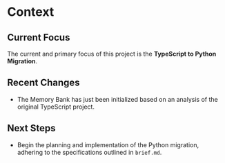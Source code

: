 # Context

## Current Focus
The current and primary focus of this project is the **TypeScript to Python Migration**.

## Recent Changes
*   The Memory Bank has just been initialized based on an analysis of the original TypeScript project.

## Next Steps
*   Begin the planning and implementation of the Python migration, adhering to the specifications outlined in `brief.md`.